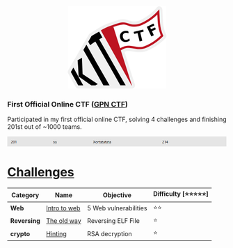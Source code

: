 <p align='center'>
  <img src='./assets/KITCTF_sticker.png' alt="KIT">
</p>

### **First Official Online CTF ([GPN CTF](https://gpn23.ctf.kitctf.de/))**  
Participated in my first official online CTF, solving 4 challenges and finishing 201st out of ~1000 teams.
<p align='center'>
  <img src='./assets/Screenshot 2025-06-22 164403.png' alt="KIT">
</p>

# [**Challenges**](#challenges)

| Category | Name                                                  | Objective   | Difficulty [⭐⭐⭐⭐⭐] |
| -------- | ----------------------------------------------------- | ------------------------------------------------------------- | ----------------------- |
| **Web** | [Intro to web](web)| 5 Web vulnerabilities| ⭐⭐|
| **Reversing** | [The old way](reversing)| Reversing ELF File| ⭐|
| **crypto** | [Hinting](crypto)| RSA decryption| ⭐|
